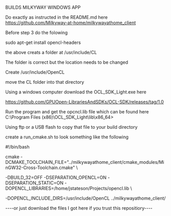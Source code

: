 BUILDS MILKYWAY WINDOWS APP

Do exactly as instructed in the README.md here
https://github.com/Milkyway-at-home/milkywayathome_client

Before step 3 do the folowing

sudo apt-get install opencl-headers

the above creats a folder at /usr/include/CL

The folder is correct but the location needs to be changed

Create /usr/include/OpenCL

move the CL folder into that directory

Using a windows computer download the OCL_SDK_Light.exe here

https://github.com/GPUOpen-LibrariesAndSDKs/OCL-SDK/releases/tag/1.0

Run the program and get the opcncl.lib file which can be found here
C:\Program Files (x86)\OCL_SDK_Light\lib\x86_64>

Using ftp or a USB flash to copy that file to your build directory

create a run_cmake.sh to look something like the following

#!/bin/bash

cmake -DCMAKE_TOOLCHAIN_FILE="../milkywayathome_client/cmake_modules/MinGW32-Cross-Toolchain.cmake" \

-DBUILD_32=OFF -DSEPARATION_OPENCL=ON -DSEPARATION_STATIC=ON -DOPENCL_LIBRARIES=/home/jstateson/Projects/opencl.lib  \

-DOPENCL_INCLUDE_DIRS=/usr/include/OpenCL  ../milkywayathome_client/

----or just download the files I got here if you trust this repositiory----
